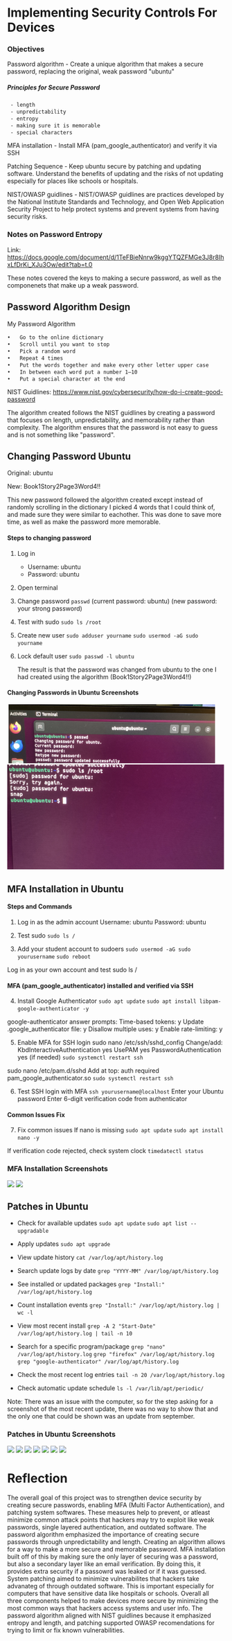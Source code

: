 # Implementing Security Controls For Devices

### Objectives

Password algorithm - Create a unique algorithm that makes a secure password, replacing the original, weak password "ubuntu"

  ##### Principles for Secure Password

     - length
     - unpredictability
     - entropy
     - making sure it is memorable
     - special characters
     
MFA installation - Install MFA (pam_google_authenticator) and verify it via SSH

Patching Sequence - Keep ubuntu secure by patching and updating software. Understand the benefits of updating and the risks of not updating especially for places like schools or hospitals.

NIST/OWASP guidlines - NIST/OWASP guidlines are practices developed by the National Institute Standards and Technology, and Open Web Application Security Project to help protect systems and prevent systems from having security risks. 

### Notes on Password Entropy

Link: https://docs.google.com/document/d/1TeFBieNnrw9kggYTQZFMGe3J8r8IhxLfDrKi_XJu3Ow/edit?tab=t.0

These notes covered the keys to making a secure password, as well as the componenets that make up a weak password. 

## Password Algorithm Design

My Password Algorithm

	•	Go to the online dictionary
	•	Scroll until you want to stop
	•	Pick a random word
	•	Repeat 4 times
	•	Put the words together and make every other letter upper case
	•	In between each word put a number 1–10
	•	Put a special character at the end

NIST Guidlines: https://www.nist.gov/cybersecurity/how-do-i-create-good-password

The algorithm created follows the NIST guidlines by creating a password that focuses on length, unpredictability, and memorability rather than complexity. The algorithm ensures that the password is not easy to guess and is not something like "password".

## Changing Password Ubuntu

Original: ubuntu

New: Book1Story2Page3Word4!!

This new password followed the algorithm created except instead of randomly scrolling in the dictionary I picked 4 words that I could think of, and made sure they were similar to eachother. This was done to save more time, as well as make the password more memorable.

   #### Steps to changing password

   1. Log in
      - Username: ubuntu
      - Password: ubuntu

   2. Open terminal

   3. Change password
      ```passwd```
      (current password: ubuntu)
      (new password: your strong password)

   4. Test with sudo
      ```sudo ls /root```

   5. Create new user
      ```sudo adduser yourname```
      ```sudo usermod -aG sudo yourname```

   6. Lock default user
      ```sudo passwd -l ubuntu```

      The result is that the password was changed from ubuntu to the one I had created using the algorithm (Book1Story2Page3Word4!!)

   #### Changing Passwords in Ubuntu Screenshots

   ![](Picture1.png)
   ![](Picture2.png)


## MFA Installation in Ubuntu

#### Steps and Commands

1. Log in as the admin account
    Username: ubuntu
    Password: ubuntu

2. Test sudo
```sudo ls /```

3. Add your student account to sudoers
```sudo usermod -aG sudo yourusername```
```sudo reboot```

Log in as your own account and test
sudo ls /

#### MFA (pam_google_authenticator) installed and verified via SSH

4. Install Google Authenticator
```sudo apt update```
```sudo apt install libpam-google-authenticator -y```

google-authenticator answer prompts:
 Time-based tokens: y
 Update .google_authenticator file: y
 Disallow multiple uses: y
 Enable rate-limiting: y

5. Enable MFA for SSH login
sudo nano /etc/ssh/sshd_config
 Change/add:
 KbdInteractiveAuthentication yes
 UsePAM yes
 PasswordAuthentication yes  (if needed)
 ```sudo systemctl restart ssh```

sudo nano /etc/pam.d/sshd
 Add at top:
 auth required pam_google_authenticator.so
```sudo systemctl restart ssh```

6. Test SSH login with MFA
```ssh yourusername@localhost```
 Enter your Ubuntu password
 Enter 6-digit verification code from authenticator

#### Common Issues Fix

7. Fix common issues
 If nano is missing
```sudo apt update```
```sudo apt install nano -y```

 If verification code rejected, check system clock
```timedatectl status```

### MFA Installation Screenshots

   ![](image1.png)
   ![](image2.png)

## Patches in Ubuntu

- Check for available updates
```sudo apt update```
```sudo apt list --upgradable```

- Apply updates
```sudo apt upgrade```

- View update history
```cat /var/log/apt/history.log```

- Search update logs by date
```grep "YYYY-MM" /var/log/apt/history.log```

- See installed or updated packages
```grep "Install:" /var/log/apt/history.log```

- Count installation events
```grep "Install:" /var/log/apt/history.log | wc -l```

- View most recent install
```grep -A 2 "Start-Date" /var/log/apt/history.log | tail -n 10```

- Search for a specific program/package
```grep "nano" /var/log/apt/history.log```
```grep "firefox" /var/log/apt/history.log```
```grep "google-authenticator" /var/log/apt/history.log```

- Check the most recent log entries
```tail -n 20 /var/log/apt/history.log```

- Check automatic update schedule
```ls -l /var/lib/apt/periodic/```

Note: There was an issue with the computer, so for the step asking for a screenshot of the most recent update, there was no way to show that and the only one that could be shown was an update from september.

### Patches in Ubuntu Screenshots 

![](photo1.png)
![](photo2.png)
![](photo3.png)
![](photo4.png)
![](photo5.png)
![](photo6.png)
![](photo7.png)


# Reflection

The overall goal of this project was to strengthen device security by creating secure passwords, enabling MFA (Multi Factor Authentication), and patching system softwares. These measures help to prevent, or atleast minimize common attack points that hackers may try to exploit like weak passwords, single layered authentication, and outdated software. The password algorithm emphasized the importance of creating secure passwords through unpredictability and length. Creating an algorithm allows for a way to make a more secure and memorable password. MFA installation built off of this by making sure the only layer of securing was a password, but also a secondary layer like an email verification. By doing this, it provides extra security if a passowrd was leaked or if it was guessed. System patching aimed to minimize vulnerabilites that hackers take advanateg of through outdated software. This is important especially for computers that have sensitive data like hospitals or schools. Overall all three components helped to make devices more secure by minimizing the most common ways that hackers access systems and user info. The password algorithm aligned with NIST guidlines because it emphasized entropy and length, and patching supported OWASP recomendations for trying to limit or fix known vulnerabilities. 

